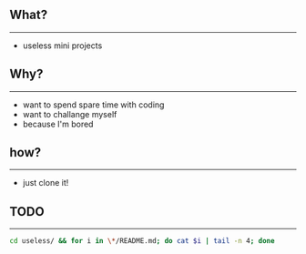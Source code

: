 ## What?
---
- useless mini projects

## Why?
---
- want to spend spare time with coding
- want to challange myself
- because I'm bored

## how?
---
- just clone it!

## TODO
---

```bash
cd useless/ && for i in \*/README.md; do cat $i | tail -n 4; done
```




